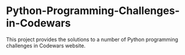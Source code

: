 # Python-Programming-Challenges-in-Codewars
This project provides the solutions to a number of Python programming challenges in Codewars website.
